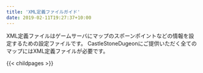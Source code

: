 ```yaml
---
title: 'XML定義ファイルガイド'
date: 2019-02-11T19:27:37+10:00
---
```


XML定義ファイルはゲームサーバにマップのスポーンポイントなどの情報を設定するための設定ファイルです。
CastleStoneDugeonにご提供いただく全てのマップにはXML定義ファイルが必要です。

{{< childpages >}}
